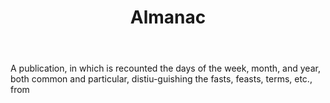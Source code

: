 ---
title: Almanac
letter: A
permalink: "/definitions/bld-almanac.html"
body: A publication, in which is recounted the days of the week, month, and year,
  both common and particular, distiu-guishing the fasts, feasts, terms, etc., from
published_at: '2018-07-07'
source: Black's Law Dictionary 2nd Ed (1910)
layout: post
---